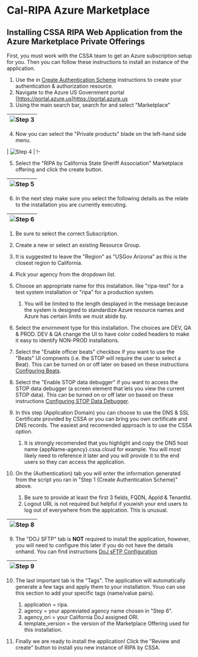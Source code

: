# Cal-RIPA Azure Marketplace

## Installing CSSA RIPA Web Application from the Azure Marketplace Private Offerings

First, you must work with the CSSA team to get an Azure subscription setup for you. Then you can follow these instructions to install an instance of the application.

1. Use the in [Create Authentication Scheme](./AUTHENTICATION.md) instructions to create your authentication & authorization resource.
2. Navigate to the Azure US Government portal [https://portal.azure.us]https://portal.azure.us
3. Using the main search bar, search for and select "Marketplace"

| ![Step 3](./assets/RIPA-Installation-Step-03.png) |
|-

4. Now you can select the "Private products" blade on the left-hand side menu.

| ![Step 4](./assets/RIPA-Installation-Step-04.png) |
!-

5. Select the "RIPA by California State Sheriff Association" Marketplace offering and click the create button.

| ![Step 5](./assets/RIPA-Installation-Step-05.png) |
|-

6. In the next step make sure you select the following details as the relate to the installation you are currently executing.

| ![Step 6](./assets/RIPA-Installation-Step-06.png) |
|-

1.  Be sure to select the correct Subscription.
2.  Create a new or select an existing Resource Group.
3.  It is suggested to leave the "Region" as "USGov Arizona" as this is the closest region to California.
4.  Pick your agency from the dropdown list.
5.  Choose an appropriate name for this installation. like "ripa-test" for a test system installation or "ripa" for a production system.

    1. You will be limited to the length desplayed in the message because the system is designed to standardize Azure resource names and Azure has certain limits we must abide by.

6.  Select the envirnment type for this installation. The choices are DEV, QA & PROD. DEV & QA change the UI to have color coded headers to make it easy to identify NON-PROD installations.
7.  Select the "Enable officer beats" checkbox if you want to use the "Beats" UI compnents (i.e. the STOP will require the user to select a Beat). This can be turned on or off later on based on these instructions [Configuring Beats](./BEATS.md).
8.  Select the "Enable STOP data debugger" if you want to access the STOP data debugger (a screen element that lets you view the current STOP data). This can be turned on or off later on based on these instructions [Configuring STOP Data Debugger](./STOP-DEBUGGER.md).

9.  In this step (Application Domain) you can choose to use the DNS & SSL Certificate provided by CSSA or you can bring you own certificate and DNS records. The easiest and recomended approach is to use the CSSA option.

    1.  It is strongly recomended that you highlight and copy the DNS host name {appName-agency}.cssa.cloud for example. You will most likely need to reference it later and you will provide it to the end users so they can access the application.

10. On the (Authentication) tab you will enter the information generated from the script you ran in "Step 1 (Create Authentication Scheme)" above.

    1.  Be sure to provide at least the first 3 fields, FQDN, AppId & TenantId.
    2.  Logout URL is not required but helpful if youwish your end users to log out of everywhere from the applcation. This is unusual.

| ![Step 8](./assets/RIPA-Installation-Step-08.png) |
|-

9. The "DOJ SFTP" tab is **NOT** required to install the application, however, you will need to configure this later if you do not have the details onhand. You can find instructions [DoJ sFTP Configuration](./DOJ-CONFIGURATION.md)

| ![Step 9](./assets/RIPA-Installation-Step-09.png) |
|-

10. The last important tab is the "Tags". The application will automatically generate a few tags and apply them to your installation. Youo can use this section to add your specific tags (name/value pairs).

    1. application = ripa.
    2. agency = your appreviated agency name chosen in "Step 6".
    3. agency_ori = your California DoJ assigned ORI.
    4. template_version = the version of the Marketplace Offering used for this installation.

11. Finally we are ready to install the application! Click the "Review and create" button to install you new instance of RIPA by CSSA.
